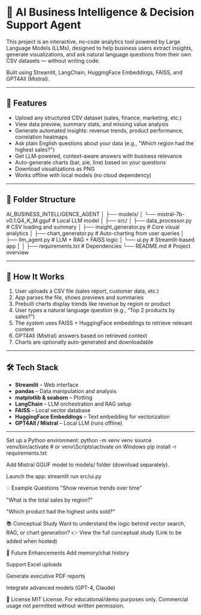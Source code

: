 # 🧠 AI Business Intelligence & Decision Support Agent

This project is an interactive, no-code analytics tool powered by Large Language Models (LLMs), designed to help business users extract insights, generate visualizations, and ask natural language questions from their own CSV datasets — without writing code.

Built using Streamlit, LangChain, HuggingFace Embeddings, FAISS, and GPT4All (Mistral).

---

## 🚀 Features

- Upload any structured CSV dataset (sales, finance, marketing, etc.)
- View data preview, summary stats, and missing value analysis
- Generate automated insights: revenue trends, product performance, correlation heatmaps
- Ask plain English questions about your data (e.g., "Which region had the highest sales?")
- Get LLM-powered, context-aware answers with business relevance
- Auto-generate charts (bar, pie, line) based on your questions
- Download visualizations as PNG
- Works offline with local models (no cloud dependency)

---

## 📂 Folder Structure
AI_BUSINESS_INTELLIGENCE_AGENT
│
├── models/
│ └── mistral-7b-v0.1.Q4_K_M.gguf # Local LLM model
│
├── src/
│ ├── data_processor.py # CSV loading and summary
│ ├── insight_generator.py # Core visual analytics
│ ├── chart_generator.py # Auto-charting from user queries
│ ├── llm_agent.py # LLM + RAG + FAISS logic
│ └── ui.py # Streamlit-based app
│
│
├── requirements.txt # Dependencies
└── README.md # Project overview


---

## 📘 How It Works

1. User uploads a CSV file (sales report, customer data, etc.)
2. App parses the file, shows previews and summaries
3. Prebuilt charts display trends like revenue by region or product
4. User types a natural language question (e.g., “Top 2 products by sales?”)
5. The system uses FAISS + HuggingFace embeddings to retrieve relevant content
6. GPT4All (Mistral) answers based on retrieved context
7. Charts are optionally auto-generated and downloadable

---

## 🛠️ Tech Stack

- **Streamlit** – Web interface
- **pandas** – Data manipulation and analysis
- **matplotlib & seaborn** – Plotting
- **LangChain** – LLM orchestration and RAG setup
- **FAISS** – Local vector database
- **HuggingFace Embeddings** – Text embedding for vectorization
- **GPT4All / Mistral** – Local LLM (runs offline)

---

Set up a Python environment:
python -m venv venv
source venv/bin/activate   # or venv\Scripts\activate on Windows
pip install -r requirements.txt


Add Mistral GGUF model to models/ folder (download separately).


Launch the app:
streamlit run src/ui.py


💡 Example Questions
"Show revenue trends over time"

"What is the total sales by region?"

"Which product had the highest units sold?"

📚 Conceptual Study
Want to understand the logic behind vector search, RAG, or chart generation?
👉 View the full conceptual study (Link to be added when hosted)

🧭 Future Enhancements
Add memory/chat history

Support Excel uploads

Generate executive PDF reports

Integrate advanced models (GPT-4, Claude)

📄 License
MIT License.
For educational/demo purposes only. Commercial usage not permitted without written permission.


